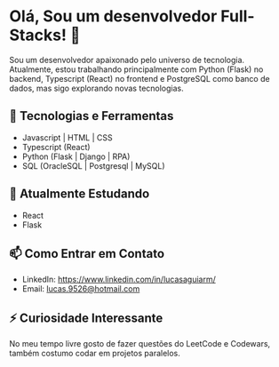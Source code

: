 # Olá, Sou um desenvolvedor Full-Stacks! 👋

Sou um desenvolvedor apaixonado pelo universo de tecnologia. Atualmente, estou trabalhando principalmente com Python (Flask) no backend, Typescript (React) no frontend e PostgreSQL como banco de dados, mas sigo explorando novas tecnologias.

## 🔧 Tecnologias e Ferramentas

- Javascript | HTML | CSS
- Typescript (React)
- Python (Flask | Django | RPA)
- SQL (OracleSQL | Postgresql | MySQL)

## 🌱 Atualmente Estudando

- React
- Flask
  
## 📫 Como Entrar em Contato

- LinkedIn: https://www.linkedin.com/in/lucasaguiarm/
- Email: lucas.9526@hotmail.com

## ⚡ Curiosidade Interessante

No meu tempo livre gosto de fazer questões do LeetCode e Codewars, também costumo codar em projetos paralelos.

